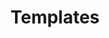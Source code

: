 ---
title: Templates
parent: resources
order: 5
sections:

   - file: templates
     layout: text
---